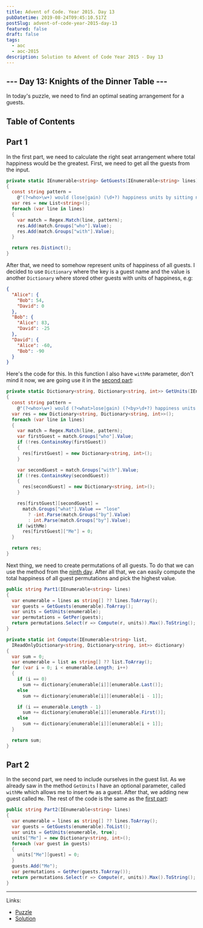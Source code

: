 ```yaml
---
title: Advent of Code. Year 2015. Day 13
pubDatetime: 2019-08-24T09:45:10.517Z
postSlug: advent-of-code-year-2015-day-13
featured: false
draft: false
tags:
  - aoc
  - aoc-2015
description: Solution to Advent of Code Year 2015 - Day 13
---
```


## --- Day 13: Knights of the Dinner Table ---

In today's puzzle, we need to find an optimal seating arrangement for a guests.

## Table of Contents

## Part 1

In the first part, we need to calculate the right seat arrangement where total happiness would be the greatest. First, we need to get all the guests from the input.

```csharp
private static IEnumerable<string> GetGuests(IEnumerable<string> lines)
{
  const string pattern =
    @"(?<who>\w+) would (lose|gain) (\d+?) happiness units by sitting next to (?<with>\w+)";
  var res = new List<string>();
  foreach (var line in lines)
  {
    var match = Regex.Match(line, pattern);
    res.Add(match.Groups["who"].Value);
    res.Add(match.Groups["with"].Value);
  }

  return res.Distinct();
}
```

After that, we need to somehow represent units of happiness of all guests. I decided to use `Dictionary` where the key is a guest name and the value is another `Dictionary` where stored other guests with units of happiness, e.g:

```json
{
  "Alice": {
    "Bob": 54,
    "David": 0
  },
  "Bob": {
    "Alice": 83,
    "David": -25
  },
  "David": {
    "Alice": -60,
    "Bob": -90
  }
}
```

Here's the code for this. In this function I also have `withMe` parameter, don't mind it now, we are going use it in the [second part](#part-2):

```csharp
private static Dictionary<string, Dictionary<string, int>> GetUnits(IEnumerable<string> lines, bool withMe = false)
{
  const string pattern =
    @"(?<who>\w+) would (?<what>lose|gain) (?<by>\d+?) happiness units by sitting next to (?<with>\w+)";
  var res = new Dictionary<string, Dictionary<string, int>>();
  foreach (var line in lines)
  {
    var match = Regex.Match(line, pattern);
    var firstGuest = match.Groups["who"].Value;
    if (!res.ContainsKey(firstGuest))
    {
      res[firstGuest] = new Dictionary<string, int>();
    }

    var secondGuest = match.Groups["with"].Value;
    if (!res.ContainsKey(secondGuest))
    {
      res[secondGuest] = new Dictionary<string, int>();
    }

    res[firstGuest][secondGuest] =
      match.Groups["what"].Value == "lose"
        ? -int.Parse(match.Groups["by"].Value)
        : int.Parse(match.Groups["by"].Value);
    if (withMe)
      res[firstGuest]["Me"] = 0;
  }

  return res;
}
```

Next thing, we need to create permutations of all guests. To do that we can use the method from the [ninth day](/posts/advent-of-code-year-2015-day-9). After all that, we can easily compute the total happiness of all guest permutations and pick the highest value.

```csharp
public string Part1(IEnumerable<string> lines)
{
  var enumerable = lines as string[] ?? lines.ToArray();
  var guests = GetGuests(enumerable).ToArray();
  var units = GetUnits(enumerable);
  var permutations = GetPer(guests);
  return permutations.Select(r => Compute(r, units)).Max().ToString();
}

private static int Compute(IEnumerable<string> list,
  IReadOnlyDictionary<string, Dictionary<string, int>> dictionary)
{
  var sum = 0;
  var enumerable = list as string[] ?? list.ToArray();
  for (var i = 0; i < enumerable.Length; i++)
  {
    if (i == 0)
      sum += dictionary[enumerable[i]][enumerable.Last()];
    else
      sum += dictionary[enumerable[i]][enumerable[i - 1]];

    if (i == enumerable.Length - 1)
      sum += dictionary[enumerable[i]][enumerable.First()];
    else
      sum += dictionary[enumerable[i]][enumerable[i + 1]];
  }

  return sum;
}
```

## Part 2

In the second part, we need to include ourselves in the guest list. As we already saw in the method `GetUnits` I have an optional parameter, called `withMe` which allows me to insert `Me` as a guest. After that, we adding new guest called `Me`. The rest of the code is the same as the [first part](#part-1):

```csharp
public string Part2(IEnumerable<string> lines)
{
  var enumerable = lines as string[] ?? lines.ToArray();
  var guests = GetGuests(enumerable).ToList();
  var units = GetUnits(enumerable, true);
  units["Me"] = new Dictionary<string, int>();
  foreach (var guest in guests)
  {
    units["Me"][guest] = 0;
  }
  guests.Add("Me");
  var permutations = GetPer(guests.ToArray());
  return permutations.Select(r => Compute(r, units)).Max().ToString();
}
```

---

Links:

- [Puzzle](https://adventofcode.com/2015/day/13)
- [Solution](https://github.com/PDmatrix/advent-of-code/tree/master/CSharp/Solutions/2015/13)
